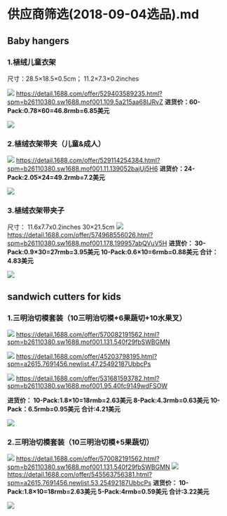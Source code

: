 # 供应商筛选(2018-09-04选品).md

## Baby hangers

### 1.植绒儿童衣架
尺寸：28.5×18.5×0.5cm；
11.2×7.3×0.2inches

![](media/15361387754742.jpg)
https://detail.1688.com/offer/529403589235.html?spm=b26110380.sw1688.mof001.109.5a215aa68IJRvZ
**进货价：60-Pack:0.78×60=46.8rmb=6.85美元**

![](media/15361398009782.jpg)

### 2.植绒衣架带夹（儿童&成人）

![](media/15361402052926.jpg)
https://detail.1688.com/offer/529114254384.html?spm=b26110380.sw1688.mof001.11.139052bajUj5H6
**进货价：24-Pack:2.05×24=49.2rmb=7.2美元**

![](media/15361403844205.jpg)

### 3.植绒衣架带夹子
尺寸：
11.6x7.7x0.2inches 
30×21.5cm
![](media/15361415663329.jpg)
https://detail.1688.com/offer/574968556026.html?spm=b26110380.sw1688.mof001.178.199957abQVuV5H
**进货价：
30-Pack:0.9×30=27rmb=3.95美元
10-Pack:0.6×10=6rmb=0.88美元
合计：4.83美元**

![](media/15362051117344.jpg)


## sandwich cutters for kids
### 1.三明治切模套装（10三明治切模+6果蔬切+10水果叉）
![](media/15362076597037.jpg)
https://detail.1688.com/offer/570082191562.html?spm=b26110380.sw1688.mof001.131.540f29fbSWBGMN

![](media/15362073520657.jpg)
https://detail.1688.com/offer/45203798195.html?spm=a2615.7691456.newlist.47.25492187UbbcPs

![](media/15361599077358.jpg)
https://detail.1688.com/offer/531681593782.html?spm=b26110380.sw1688.mof001.95.40fc9149wdFSOW

**进货价：
10-Pack:1.8×10=18rmb=2.63美元
8-Pack:4.3rmb=0.63美元
10-Pack：6.5rmb=0.95美元
合计:4.21美元**

![](media/15362080127686.jpg)


### 2.三明治切模套装（10三明治切模+5果蔬切）
![](media/15362076597037.jpg)
https://detail.1688.com/offer/570082191562.html?spm=b26110380.sw1688.mof001.131.540f29fbSWBGMN
![](media/15362072913262.jpg)
https://detail.1688.com/offer/545563756381.html?spm=a2615.7691456.newlist.53.25492187UbbcPs
**进货价：
10-Pack:1.8×10=18rmb=2.63美元
5-Pack:4rmb=0.59美元
合计:3.22美元**

![](media/15362081668215.jpg)




